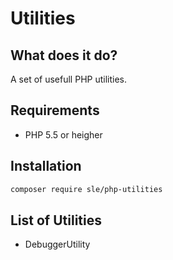 # Utilities

## What does it do?
A set of usefull PHP utilities.

## Requirements
- PHP 5.5 or heigher

## Installation
```bash
composer require sle/php-utilities
```

## List of Utilities
- DebuggerUtility
